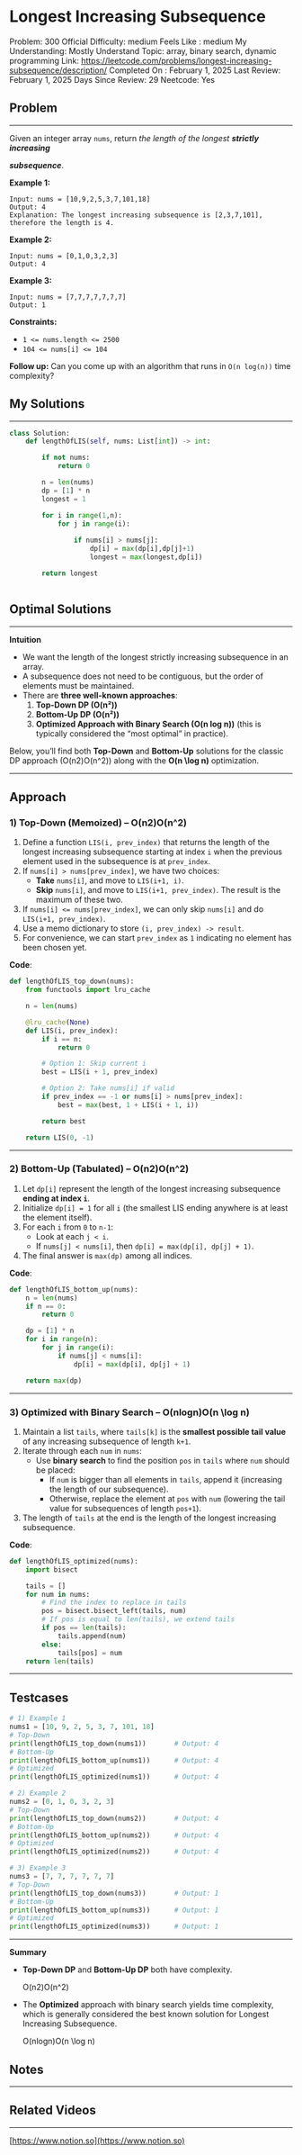 # Longest Increasing Subsequence

Problem: 300
Official Difficulty: medium
Feels Like : medium
My Understanding: Mostly Understand
Topic: array, binary search, dynamic programming
Link: https://leetcode.com/problems/longest-increasing-subsequence/description/
Completed On : February 1, 2025
Last Review: February 1, 2025
Days Since Review: 29
Neetcode: Yes

## Problem

---

Given an integer array `nums`, return *the length of the longest **strictly increasing***

***subsequence***.

**Example 1:**

```
Input: nums = [10,9,2,5,3,7,101,18]
Output: 4
Explanation: The longest increasing subsequence is [2,3,7,101], therefore the length is 4.
```

**Example 2:**

```
Input: nums = [0,1,0,3,2,3]
Output: 4
```

**Example 3:**

```
Input: nums = [7,7,7,7,7,7,7]
Output: 1
```

**Constraints:**

- `1 <= nums.length <= 2500`
- `104 <= nums[i] <= 104`

**Follow up:** Can you come up with an algorithm that runs in `O(n log(n))` time complexity?

## My Solutions

---

```python
class Solution:
    def lengthOfLIS(self, nums: List[int]) -> int:

        if not nums:
            return 0

        n = len(nums)
        dp = [1] * n
        longest = 1

        for i in range(1,n):
            for j in range(i):
    
                if nums[i] > nums[j]:
                    dp[i] = max(dp[i],dp[j]+1)
                    longest = max(longest,dp[i])

        return longest
```

```python

```

## Optimal Solutions

---

**Intuition**

- We want the length of the longest strictly increasing subsequence in an array.
- A subsequence does not need to be contiguous, but the order of elements must be maintained.
- There are **three well-known approaches**:
    1. **Top-Down DP (O(n²))**
    2. **Bottom-Up DP (O(n²))**
    3. **Optimized Approach with Binary Search (O(n log n))** (this is typically considered the “most optimal” in practice).

Below, you’ll find both **Top-Down** and **Bottom-Up** solutions for the classic DP approach (O(n2)O(n^2)) along with the **O(n \log n)** optimization.

---

## Approach

### 1) Top-Down (Memoized) – O(n2)O(n^2)

1. Define a function `LIS(i, prev_index)` that returns the length of the longest increasing subsequence starting at index `i` when the previous element used in the subsequence is at `prev_index`.
2. If `nums[i] > nums[prev_index]`, we have two choices:
    - **Take** `nums[i]`, and move to `LIS(i+1, i)`.
    - **Skip** `nums[i]`, and move to `LIS(i+1, prev_index)`.
    The result is the maximum of these two.
3. If `nums[i] <= nums[prev_index]`, we can only skip `nums[i]` and do `LIS(i+1, prev_index)`.
4. Use a memo dictionary to store `(i, prev_index) -> result`.
5. For convenience, we can start `prev_index` as `1` indicating no element has been chosen yet.

**Code**:

```python
def lengthOfLIS_top_down(nums):
    from functools import lru_cache

    n = len(nums)

    @lru_cache(None)
    def LIS(i, prev_index):
        if i == n:
            return 0

        # Option 1: Skip current i
        best = LIS(i + 1, prev_index)

        # Option 2: Take nums[i] if valid
        if prev_index == -1 or nums[i] > nums[prev_index]:
            best = max(best, 1 + LIS(i + 1, i))

        return best

    return LIS(0, -1)

```

---

### 2) Bottom-Up (Tabulated) – O(n2)O(n^2)

1. Let `dp[i]` represent the length of the longest increasing subsequence **ending at index `i`**.
2. Initialize `dp[i] = 1` for all `i` (the smallest LIS ending anywhere is at least the element itself).
3. For each `i` from `0` to `n-1`:
    - Look at each `j < i`.
    - If `nums[j] < nums[i]`, then `dp[i] = max(dp[i], dp[j] + 1)`.
4. The final answer is `max(dp)` among all indices.

**Code**:

```python
def lengthOfLIS_bottom_up(nums):
    n = len(nums)
    if n == 0:
        return 0

    dp = [1] * n
    for i in range(n):
        for j in range(i):
            if nums[j] < nums[i]:
                dp[i] = max(dp[i], dp[j] + 1)

    return max(dp)

```

---

### 3) Optimized with Binary Search – O(nlog⁡n)O(n \log n)

1. Maintain a list `tails`, where `tails[k]` is the **smallest possible tail value** of any increasing subsequence of length `k+1`.
2. Iterate through each `num` in `nums`:
    - Use **binary search** to find the position `pos` in `tails` where `num` should be placed:
        - If `num` is bigger than all elements in `tails`, append it (increasing the length of our subsequence).
        - Otherwise, replace the element at `pos` with `num` (lowering the tail value for subsequences of length `pos+1`).
3. The length of `tails` at the end is the length of the longest increasing subsequence.

**Code**:

```python
def lengthOfLIS_optimized(nums):
    import bisect

    tails = []
    for num in nums:
        # Find the index to replace in tails
        pos = bisect.bisect_left(tails, num)
        # If pos is equal to len(tails), we extend tails
        if pos == len(tails):
            tails.append(num)
        else:
            tails[pos] = num
    return len(tails)

```

---

## Testcases

```python
# 1) Example 1
nums1 = [10, 9, 2, 5, 3, 7, 101, 18]
# Top-Down
print(lengthOfLIS_top_down(nums1))       # Output: 4
# Bottom-Up
print(lengthOfLIS_bottom_up(nums1))      # Output: 4
# Optimized
print(lengthOfLIS_optimized(nums1))      # Output: 4

# 2) Example 2
nums2 = [0, 1, 0, 3, 2, 3]
# Top-Down
print(lengthOfLIS_top_down(nums2))       # Output: 4
# Bottom-Up
print(lengthOfLIS_bottom_up(nums2))      # Output: 4
# Optimized
print(lengthOfLIS_optimized(nums2))      # Output: 4

# 3) Example 3
nums3 = [7, 7, 7, 7, 7, 7]
# Top-Down
print(lengthOfLIS_top_down(nums3))       # Output: 1
# Bottom-Up
print(lengthOfLIS_bottom_up(nums3))      # Output: 1
# Optimized
print(lengthOfLIS_optimized(nums3))      # Output: 1

```

---

**Summary**

- **Top-Down DP** and **Bottom-Up DP** both have  complexity.
    
    O(n2)O(n^2)
    
- The **Optimized** approach with binary search yields  time complexity, which is generally considered the best known solution for Longest Increasing Subsequence.
    
    O(nlog⁡n)O(n \log n)
    

## Notes

---

 

## Related Videos

---

[https://www.notion.so](https://www.notion.so)